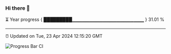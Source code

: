 ### Hi there 👋

⏳ Year progress { █████████▁▁▁▁▁▁▁▁▁▁▁▁▁▁▁▁▁▁▁▁▁ } 31.01 %

---

⏰ Updated on Tue, 23 Apr 2024 12:15:20 GMT

![Progress Bar CI](https://github.com/Shyam-Makwana/GitHub-Actions-Demo/workflows/Progress%20Bar%20CI/badge.svg)
